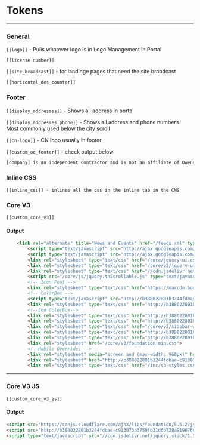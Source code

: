 # <i class="fas fa-train"></i> Tokens
***
### General 

`[[logo]]` - Pulls whatever logo is in Logo Management in Portal

`[[license number]]`  

`[[site_broadcast]]`  - for landinge pages that need the site broadcast

`[[horizontal_des_counter]]`

### Footer 

`[[display_addresses]]` - Shows all address in portal


`[[display_addresses_phone]]` - Shows all address and phone numbers. Most commonly used below the city scroll 

`[[cn-logo]]` - CN logo usually in footer

`[[custom_oc_footer]]` - check output below

```txt
[company] is an independent contractor and is not an affiliate of Owens Corning Roofing and Asphalt, LLC or its affiliated companies. THE PINK PANTHER&trade; &amp; &copy; 1964–2015 Metro-Goldwyn-Mayer Studios Inc. All Rights Reserved.
```
### Inline CSS
``[[inline_css]] - inlines all the css in the inline tab in the CMS``


### Core V3 
`[[custom_core_v3]]`

#### Output 
```html
	<link rel="alternate" title="News and Events" href="/feeds.xml" type="application/rss+xml" />
    	<script type="text/javascript" src="http://ajax.googleapis.com/ajax/libs/jquery/1.8.1/jquery.min.js"></script>
    	<script type="text/javascript" src="http://ajax.googleapis.com/ajax/libs/jqueryui/1.8.6/jquery-ui.min.js" defer></script>
    	<link rel="stylesheet" type="text/css" href="/core/jquery-ui.css" />
    	<link rel="stylesheet" type="text/css" href="/core/v2/jquery-ui-default.css" />
    	<link rel="stylesheet" type="text/css" href="//cdn.jsdelivr.net/jquery.slick/1.5.9/slick.css"/>
    	<script src="/core/js/jquery.thScrollable.js" type="text/javascript" defer></script>
    	<!-- Icon Font -->
    	<link rel="stylesheet" type="text/css" href="https://maxcdn.bootstrapcdn.com/font-awesome/4.5.0/css/font-awesome.min.css">
    	<!-- ColorBox -->
    	<script type="text/javascript" src="http://b388022801b3244fdbae-c913073b3759fb31d6b728a919676eab.r15.cf1.rackcdn.com/v3/colorbox/jquery.colorbox-min.js" defer></script>
    	<link rel="stylesheet" type="text/css" href="http://b388022801b3244fdbae-c913073b3759fb31d6b728a919676eab.r15.cf1.rackcdn.com/v3/colorbox/colorbox.css" />
    	<!--End ColorBox-->
    	<link rel="stylesheet" type="text/css" href="http://b388022801b3244fdbae-c913073b3759fb31d6b728a919676eab.r15.cf1.rackcdn.com/v3/toolbox.css" />
    	<link rel="stylesheet" type="text/css" href="http://b388022801b3244fdbae-c913073b3759fb31d6b728a919676eab.r15.cf1.rackcdn.com/v3/inline-widgets.css" />
    	<link rel="stylesheet" type="text/css" href="/core/v2/sidebar-widgets.css" />
    	<link rel="stylesheet" type="text/css" href="http://b388022801b3244fdbae-c913073b3759fb31d6b728a919676eab.r15.cf1.rackcdn.com/v3/modules.css" />
    	<link rel="stylesheet" type="text/css" href="http://b388022801b3244fdbae-c913073b3759fb31d6b728a919676eab.r15.cf1.rackcdn.com/v3/template.css" />
    	<link rel="stylesheet" href="/core/v3/foundation.min.css">
    	<!--Mobile Overrides -->
    	<link rel="stylesheet" media="screen and (max-width: 960px)" href="http://b388022801b3244fdbae-c913073b3759fb31d6b728a919676eab.r15.cf1.rackcdn.com/v3/mobile.css" />
    	<link rel="stylesheet" href="http://b388022801b3244fdbae-c913073b3759fb31d6b728a919676eab.r15.cf1.rackcdn.com/v3/nav.css" />
    	<link rel="stylesheet" type="text/css" href="/inc/sb-styles.css">  
```

***
### Core V3 JS
`[[custom_core_v3_js]]`

#### Output 
```html
<script src="https://cdnjs.cloudflare.com/ajax/libs/foundation/5.5.2/js/foundation.min.js"></script> 
<script src="http://b388022801b3244fdbae-c913073b3759fb31d6b728a919676eab.r15.cf1.rackcdn.com/v3/template.js"></script> 
<script type="text/javascript" src="//cdn.jsdelivr.net/jquery.slick/1.5.9/slick.min.js"></script> 
``` 
